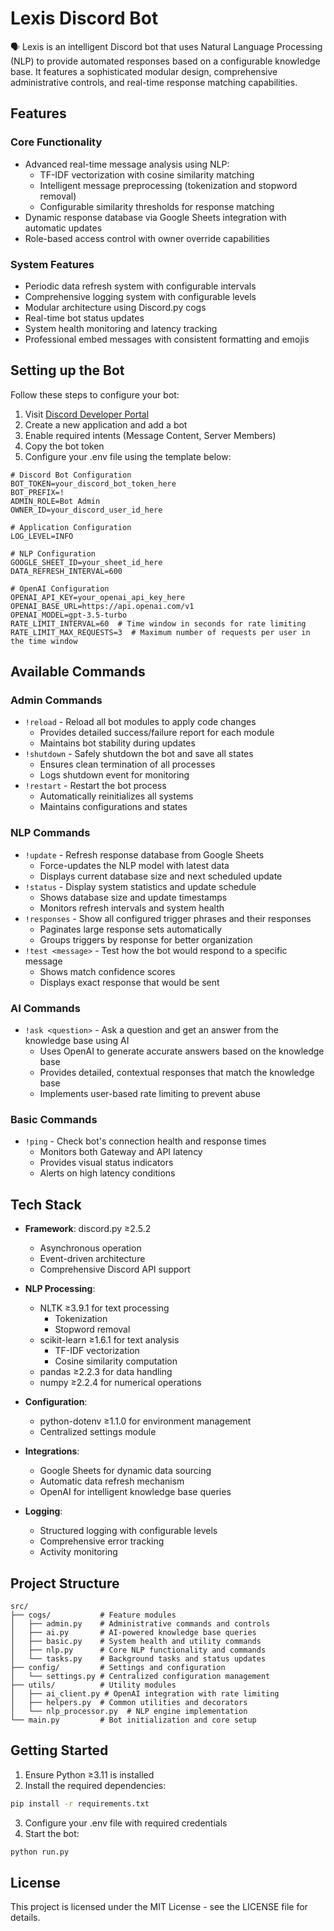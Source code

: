 # Lexis Discord Bot

🗣️ Lexis is an intelligent Discord bot that uses Natural Language Processing (NLP) to provide automated responses based on a configurable knowledge base. It features a sophisticated modular design, comprehensive administrative controls, and real-time response matching capabilities.

## Features

### Core Functionality

- Advanced real-time message analysis using NLP:
  - TF-IDF vectorization with cosine similarity matching
  - Intelligent message preprocessing (tokenization and stopword removal)
  - Configurable similarity thresholds for response matching
- Dynamic response database via Google Sheets integration with automatic updates
- Role-based access control with owner override capabilities

### System Features

- Periodic data refresh system with configurable intervals
- Comprehensive logging system with configurable levels
- Modular architecture using Discord.py cogs
- Real-time bot status updates
- System health monitoring and latency tracking
- Professional embed messages with consistent formatting and emojis

## Setting up the Bot

Follow these steps to configure your bot:

1. Visit [Discord Developer Portal](https://discord.com/developers/applications)
2. Create a new application and add a bot
3. Enable required intents (Message Content, Server Members)
4. Copy the bot token
5. Configure your .env file using the template below:

```env
# Discord Bot Configuration
BOT_TOKEN=your_discord_bot_token_here
BOT_PREFIX=!
ADMIN_ROLE=Bot Admin
OWNER_ID=your_discord_user_id_here

# Application Configuration
LOG_LEVEL=INFO

# NLP Configuration
GOOGLE_SHEET_ID=your_sheet_id_here
DATA_REFRESH_INTERVAL=600

# OpenAI Configuration
OPENAI_API_KEY=your_openai_api_key_here
OPENAI_BASE_URL=https://api.openai.com/v1
OPENAI_MODEL=gpt-3.5-turbo
RATE_LIMIT_INTERVAL=60  # Time window in seconds for rate limiting
RATE_LIMIT_MAX_REQUESTS=3  # Maximum number of requests per user in the time window
```

## Available Commands

### Admin Commands

- `!reload` - Reload all bot modules to apply code changes
  - Provides detailed success/failure report for each module
  - Maintains bot stability during updates
- `!shutdown` - Safely shutdown the bot and save all states
  - Ensures clean termination of all processes
  - Logs shutdown event for monitoring
- `!restart` - Restart the bot process
  - Automatically reinitializes all systems
  - Maintains configurations and states

### NLP Commands

- `!update` - Refresh response database from Google Sheets
  - Force-updates the NLP model with latest data
  - Displays current database size and next scheduled update
- `!status` - Display system statistics and update schedule
  - Shows database size and update timestamps
  - Monitors refresh intervals and system health
- `!responses` - Show all configured trigger phrases and their responses
  - Paginates large response sets automatically
  - Groups triggers by response for better organization
- `!test <message>` - Test how the bot would respond to a specific message
  - Shows match confidence scores
  - Displays exact response that would be sent

### AI Commands

- `!ask <question>` - Ask a question and get an answer from the knowledge base using AI
  - Uses OpenAI to generate accurate answers based on the knowledge base
  - Provides detailed, contextual responses that match the knowledge base
  - Implements user-based rate limiting to prevent abuse

### Basic Commands

- `!ping` - Check bot's connection health and response times
  - Monitors both Gateway and API latency
  - Provides visual status indicators
  - Alerts on high latency conditions

## Tech Stack

- **Framework**: discord.py ≥2.5.2

  - Asynchronous operation
  - Event-driven architecture
  - Comprehensive Discord API support

- **NLP Processing**:

  - NLTK ≥3.9.1 for text processing
    - Tokenization
    - Stopword removal
  - scikit-learn ≥1.6.1 for text analysis
    - TF-IDF vectorization
    - Cosine similarity computation
  - pandas ≥2.2.3 for data handling
  - numpy ≥2.2.4 for numerical operations

- **Configuration**:

  - python-dotenv ≥1.1.0 for environment management
  - Centralized settings module

- **Integrations**:

  - Google Sheets for dynamic data sourcing
  - Automatic data refresh mechanism
  - OpenAI for intelligent knowledge base queries

- **Logging**:
  - Structured logging with configurable levels
  - Comprehensive error tracking
  - Activity monitoring

## Project Structure

```
src/
├── cogs/           # Feature modules
│   ├── admin.py    # Administrative commands and controls
│   ├── ai.py       # AI-powered knowledge base queries
│   ├── basic.py    # System health and utility commands
│   ├── nlp.py      # Core NLP functionality and commands
│   └── tasks.py    # Background tasks and status updates
├── config/         # Settings and configuration
│   └── settings.py # Centralized configuration management
├── utils/          # Utility modules
│   ├── ai_client.py # OpenAI integration with rate limiting
│   ├── helpers.py  # Common utilities and decorators
│   └── nlp_processor.py  # NLP engine implementation
└── main.py         # Bot initialization and core setup
```

## Getting Started

1. Ensure Python ≥3.11 is installed
2. Install the required dependencies:

```bash
pip install -r requirements.txt
```

3. Configure your .env file with required credentials
4. Start the bot:

```bash
python run.py
```

## License

This project is licensed under the MIT License - see the LICENSE file for details.
